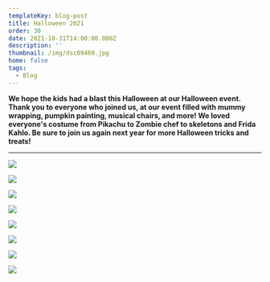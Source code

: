 ```yaml
---
templateKey: blog-post
title: Halloween 2021
order: 30
date: 2021-10-31T14:00:00.000Z
description: ''
thumbnail: /img/dsc09460.jpg
home: false
tags:
  - Blog
---
```

**We hope the kids had a blast this Halloween at our Halloween event. Thank you to everyone who joined us, at our event filled with mummy wrapping, pumpkin painting, musical chairs, and more! We loved everyone's costume from Pikachu to Zombie chef to skeletons and Frida Kahlo. Be sure to join us again next year for more Halloween tricks and treats!** 

- - -

![](/img/dsc09446.jpg)

![](/img/dsc09298.jpg)

![](/img/dsc09274.jpg)

![](/img/dsc09433.jpg)

![](/img/dsc09408.jpg)

![](/img/dsc09312.jpg)

![](/img/dsc09419.jpg)

![](/img/dsc09450.jpg)
